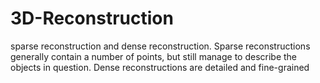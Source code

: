 # 3D-Reconstruction
 sparse reconstruction and dense reconstruction. Sparse reconstructions generally contain a number of points, but still manage to describe the objects in question. Dense reconstructions are detailed and fine-grained
